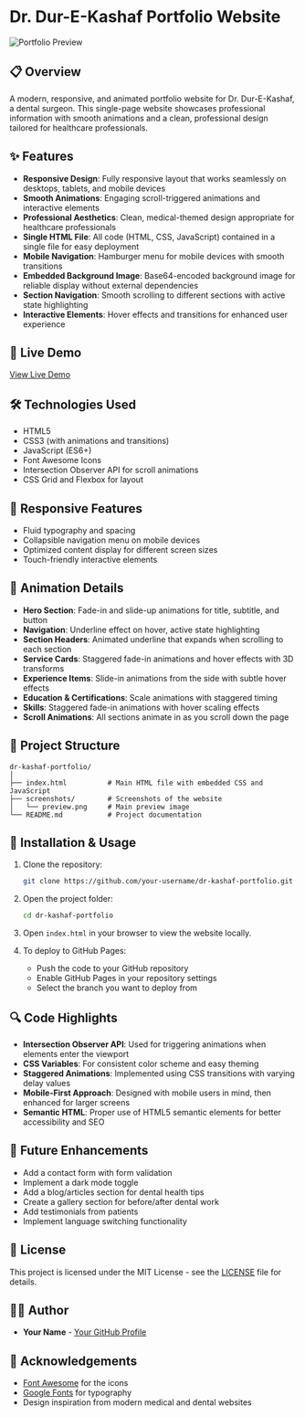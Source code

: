 # Dr. Dur-E-Kashaf Portfolio Website

![Portfolio Preview](https://i.pinimg.com/736x/55/7d/3d/557d3d2fb3512a7adc9dd7c35fc296ab.jpg)

## 📋 Overview

A modern, responsive, and animated portfolio website for Dr. Dur-E-Kashaf, a dental surgeon. This single-page website showcases professional information with smooth animations and a clean, professional design tailored for healthcare professionals.

## ✨ Features

- **Responsive Design**: Fully responsive layout that works seamlessly on desktops, tablets, and mobile devices
- **Smooth Animations**: Engaging scroll-triggered animations and interactive elements
- **Professional Aesthetics**: Clean, medical-themed design appropriate for healthcare professionals
- **Single HTML File**: All code (HTML, CSS, JavaScript) contained in a single file for easy deployment
- **Mobile Navigation**: Hamburger menu for mobile devices with smooth transitions
- **Embedded Background Image**: Base64-encoded background image for reliable display without external dependencies
- **Section Navigation**: Smooth scrolling to different sections with active state highlighting
- **Interactive Elements**: Hover effects and transitions for enhanced user experience

## 🚀 Live Demo

[View Live Demo](https://your-username.github.io/dr-kashaf-portfolio/) <!-- Replace with your actual GitHub Pages URL -->

## 🛠️ Technologies Used

- HTML5
- CSS3 (with animations and transitions)
- JavaScript (ES6+)
- Font Awesome Icons
- Intersection Observer API for scroll animations
- CSS Grid and Flexbox for layout

## 📱 Responsive Features

- Fluid typography and spacing
- Collapsible navigation menu on mobile devices
- Optimized content display for different screen sizes
- Touch-friendly interactive elements

## 🎨 Animation Details

- **Hero Section**: Fade-in and slide-up animations for title, subtitle, and button
- **Navigation**: Underline effect on hover, active state highlighting
- **Section Headers**: Animated underline that expands when scrolling to each section
- **Service Cards**: Staggered fade-in animations and hover effects with 3D transforms
- **Experience Items**: Slide-in animations from the side with subtle hover effects
- **Education & Certifications**: Scale animations with staggered timing
- **Skills**: Staggered fade-in animations with hover scaling effects
- **Scroll Animations**: All sections animate in as you scroll down the page

## 📂 Project Structure

```
dr-kashaf-portfolio/
│
├── index.html          # Main HTML file with embedded CSS and JavaScript
├── screenshots/        # Screenshots of the website
│   └── preview.png     # Main preview image
└── README.md           # Project documentation
```

## 🔧 Installation & Usage

1. Clone the repository:
   ```bash
   git clone https://github.com/your-username/dr-kashaf-portfolio.git
   ```

2. Open the project folder:
   ```bash
   cd dr-kashaf-portfolio
   ```

3. Open `index.html` in your browser to view the website locally.

4. To deploy to GitHub Pages:
   - Push the code to your GitHub repository
   - Enable GitHub Pages in your repository settings
   - Select the branch you want to deploy from

## 🔍 Code Highlights

- **Intersection Observer API**: Used for triggering animations when elements enter the viewport
- **CSS Variables**: For consistent color scheme and easy theming
- **Staggered Animations**: Implemented using CSS transitions with varying delay values
- **Mobile-First Approach**: Designed with mobile users in mind, then enhanced for larger screens
- **Semantic HTML**: Proper use of HTML5 semantic elements for better accessibility and SEO

## 🎯 Future Enhancements

- Add a contact form with form validation
- Implement a dark mode toggle
- Add a blog/articles section for dental health tips
- Create a gallery section for before/after dental work
- Add testimonials from patients
- Implement language switching functionality

## 📄 License

This project is licensed under the MIT License - see the [LICENSE](LICENSE) file for details.

## 👩‍💻 Author

- **Your Name** - [Your GitHub Profile](https://github.com/M-Mikran-Sandhu)

## 🙏 Acknowledgements

- [Font Awesome](https://fontawesome.com/) for the icons
- [Google Fonts](https://fonts.google.com/) for typography
- Design inspiration from modern medical and dental websites
